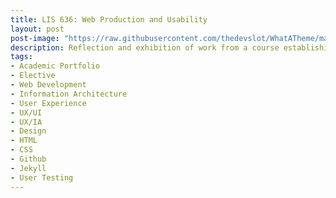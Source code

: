 ```yaml
---
title: LIS 636: Web Production and Usability
layout: post
post-image: "https://raw.githubusercontent.com/thedevslot/WhatATheme/master/assets/images/SamplePost.png?token=AHMQUEPC4IFADOF5VG4QVN26Z64GG"
description: Reflection and exhibition of work from a course establishing a framework for design concepts and the best practices of UX/IA.
tags:
- Academic Portfolio
- Elective
- Web Development
- Information Architecture
- User Experience
- UX/UI
- UX/IA
- Design
- HTML
- CSS
- Github
- Jekyll
- User Testing
---
```

